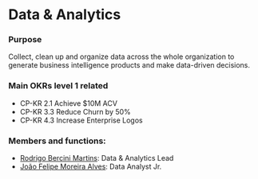 # Data & Analytics

### **Purpose**

Collect, clean up and organize data across the whole organization to generate business intelligence products and make data-driven decisions.  


### **Main OKRs level 1 related**

* CP-KR 2.1 Achieve $10M ACV
* CP-KR 3.3 Reduce Churn by 50%
* CP-KR 4.3 Increase Enterprise Logos

### Members and functions:

* [Rodrigo Bercini Martins](https://open.rocket.chat/direct/rodrigomartins): Data & Analytics Lead
* [João Felipe Moreira Alves](https://open.rocket.chat/direct/joao.moreira): Data Analyst Jr.


